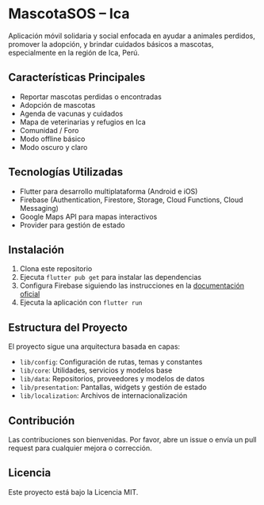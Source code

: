# MascotaSOS – Ica

Aplicación móvil solidaria y social enfocada en ayudar a animales perdidos, promover la adopción, y brindar cuidados básicos a mascotas, especialmente en la región de Ica, Perú.

## Características Principales

- Reportar mascotas perdidas o encontradas
- Adopción de mascotas
- Agenda de vacunas y cuidados
- Mapa de veterinarias y refugios en Ica
- Comunidad / Foro
- Modo offline básico
- Modo oscuro y claro

## Tecnologías Utilizadas

- Flutter para desarrollo multiplataforma (Android e iOS)
- Firebase (Authentication, Firestore, Storage, Cloud Functions, Cloud Messaging)
- Google Maps API para mapas interactivos
- Provider para gestión de estado

## Instalación

1. Clona este repositorio
2. Ejecuta `flutter pub get` para instalar las dependencias
3. Configura Firebase siguiendo las instrucciones en la [documentación oficial](https://firebase.google.com/docs/flutter/setup)
4. Ejecuta la aplicación con `flutter run`

## Estructura del Proyecto

El proyecto sigue una arquitectura basada en capas:

- `lib/config`: Configuración de rutas, temas y constantes
- `lib/core`: Utilidades, servicios y modelos base
- `lib/data`: Repositorios, proveedores y modelos de datos
- `lib/presentation`: Pantallas, widgets y gestión de estado
- `lib/localization`: Archivos de internacionalización

## Contribución

Las contribuciones son bienvenidas. Por favor, abre un issue o envía un pull request para cualquier mejora o corrección.

## Licencia

Este proyecto está bajo la Licencia MIT.
